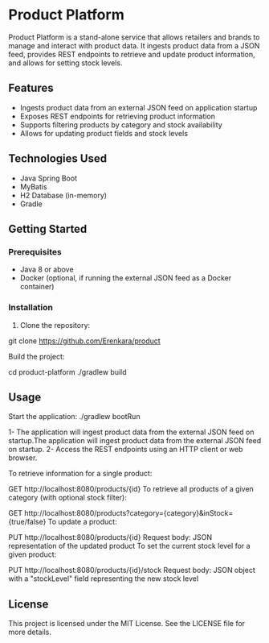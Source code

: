 # Product Platform

Product Platform is a stand-alone service that allows retailers and brands to manage and interact with product data. It ingests product data from a JSON feed, provides REST endpoints to retrieve and update product information, and allows for setting stock levels.

## Features

- Ingests product data from an external JSON feed on application startup
- Exposes REST endpoints for retrieving product information
- Supports filtering products by category and stock availability
- Allows for updating product fields and stock levels

## Technologies Used

- Java Spring Boot
- MyBatis
- H2 Database (in-memory)
- Gradle

## Getting Started

### Prerequisites

- Java 8 or above
- Docker (optional, if running the external JSON feed as a Docker container)

### Installation

1. Clone the repository:

git clone https://github.com/Erenkara/product

Build the project:

cd product-platform
./gradlew build


## Usage

Start the application:
./gradlew bootRun


1- The application will ingest product data from the external JSON feed on startup.The application will ingest product data from the external JSON feed on startup.
2- Access the REST endpoints using an HTTP client or web browser.

To retrieve information for a single product:

GET http://localhost:8080/products/{id}
To retrieve all products of a given category (with optional stock filter):

GET http://localhost:8080/products?category={category}&inStock={true/false}
To update a product:

PUT http://localhost:8080/products/{id}
Request body: JSON representation of the updated product
To set the current stock level for a given product:

PUT http://localhost:8080/products/{id}/stock
Request body: JSON object with a "stockLevel" field representing the new stock level


## License

This project is licensed under the MIT License. See the LICENSE file for more details.
